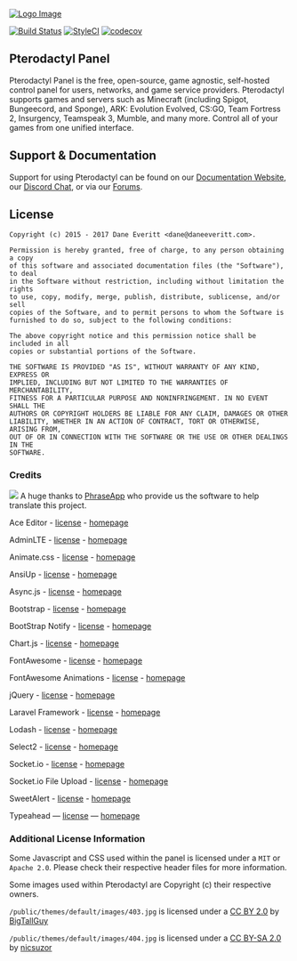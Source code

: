 [![Logo Image](https://cdn.pterodactyl.io/logos/Banner%20Logo%20Black@2x.png)](https://pterodactyl.io)

[![Build Status](https://travis-ci.org/Pterodactyl/Panel.svg?branch=develop)](https://travis-ci.org/Pterodactyl/Panel) [![StyleCI](https://styleci.io/repos/47508644/shield?branch=develop)](https://styleci.io/repos/47508644) [![codecov](https://codecov.io/gh/Pterodactyl/Panel/branch/develop/graph/badge.svg)](https://codecov.io/gh/Pterodactyl/Panel)

## Pterodactyl Panel
Pterodactyl Panel is the free, open-source, game agnostic, self-hosted control panel for users, networks, and game service providers. Pterodactyl supports games and servers such as Minecraft (including Spigot, Bungeecord, and Sponge), ARK: Evolution Evolved, CS:GO, Team Fortress 2, Insurgency, Teamspeak 3, Mumble, and many more. Control all of your games from one unified interface.

## Support & Documentation
Support for using Pterodactyl can be found on our [Documentation Website](https://docs.pterodactyl.io), our [Discord Chat](https://discord.gg/QRDZvVm), or via our [Forums](https://forums.pterodactyl.io).

## License
```
Copyright (c) 2015 - 2017 Dane Everitt <dane@daneeveritt.com>.

Permission is hereby granted, free of charge, to any person obtaining a copy
of this software and associated documentation files (the "Software"), to deal
in the Software without restriction, including without limitation the rights
to use, copy, modify, merge, publish, distribute, sublicense, and/or sell
copies of the Software, and to permit persons to whom the Software is
furnished to do so, subject to the following conditions:

The above copyright notice and this permission notice shall be included in all
copies or substantial portions of the Software.

THE SOFTWARE IS PROVIDED "AS IS", WITHOUT WARRANTY OF ANY KIND, EXPRESS OR
IMPLIED, INCLUDING BUT NOT LIMITED TO THE WARRANTIES OF MERCHANTABILITY,
FITNESS FOR A PARTICULAR PURPOSE AND NONINFRINGEMENT. IN NO EVENT SHALL THE
AUTHORS OR COPYRIGHT HOLDERS BE LIABLE FOR ANY CLAIM, DAMAGES OR OTHER
LIABILITY, WHETHER IN AN ACTION OF CONTRACT, TORT OR OTHERWISE, ARISING FROM,
OUT OF OR IN CONNECTION WITH THE SOFTWARE OR THE USE OR OTHER DEALINGS IN THE
SOFTWARE.
```

### Credits
![](http://static.s3.pterodactyl.io/PhraseApp-parrot.png)
A huge thanks to [PhraseApp](https://phraseapp.com) who provide us the software to help translate this project.

Ace Editor - [license](https://github.com/ajaxorg/ace/blob/master/LICENSE) - [homepage](https://ace.c9.io)

AdminLTE - [license](https://github.com/almasaeed2010/AdminLTE/blob/master/LICENSE) - [homepage](https://almsaeedstudio.com)

Animate.css - [license](https://github.com/daneden/animate.css/blob/master/LICENSE) - [homepage](http://daneden.github.io/animate.css/)

AnsiUp - [license](https://github.com/drudru/ansi_up/blob/master/Readme.md#license) - [homepage](https://github.com/drudru/ansi_up)

Async.js - [license](https://github.com/caolan/async/blob/master/LICENSE) - [homepage](https://github.com/caolan/async/)

Bootstrap - [license](https://github.com/twbs/bootstrap/blob/master/LICENSE) - [homepage](http://getbootstrap.com)

BootStrap Notify - [license](https://github.com/mouse0270/bootstrap-notify/blob/master/LICENSE) - [homepage](http://bootstrap-notify.remabledesigns.com)

Chart.js - [license](https://github.com/chartjs/Chart.js/blob/master/LICENSE.md) - [homepage](http://www.chartjs.org)

FontAwesome - [license](http://fontawesome.io/license/) - [homepage](http://fontawesome.io)

FontAwesome Animations - [license](https://github.com/l-lin/font-awesome-animation#license) - [homepage](https://github.com/l-lin/font-awesome-animation)

jQuery - [license](https://github.com/jquery/jquery/blob/master/LICENSE.txt) - [homepage](http://jquery.com)

Laravel Framework - [license](https://github.com/laravel/framework/blob/5.4/LICENSE.md) - [homepage](https://laravel.com)

Lodash - [license](https://github.com/lodash/lodash/blob/master/LICENSE) - [homepage](https://lodash.com/)

Select2 - [license](https://github.com/select2/select2/blob/master/LICENSE.md) - [homepage](https://select2.github.io)

Socket.io - [license](https://github.com/socketio/socket.io/blob/master/LICENSE) - [homepage](http://socket.io)

Socket.io File Upload - [license](https://github.com/vote539/socketio-file-upload/blob/master/server.js#L1-L27) - [homepage](https://github.com/vote539/socketio-file-upload)

SweetAlert - [license](https://github.com/t4t5/sweetalert/blob/master/LICENSE) - [homepage](http://t4t5.github.io/sweetalert/)

Typeahead — [license](https://github.com/bassjobsen/Bootstrap-3-Typeahead/blob/master/bootstrap3-typeahead.js) — [homepage](https://github.com/bassjobsen/Bootstrap-3-Typeahead)

### Additional License Information
Some Javascript and CSS used within the panel is licensed under a `MIT` or `Apache 2.0`. Please check their respective header files for more information.

Some images used within Pterodactyl are Copyright (c) their respective owners.

`/public/themes/default/images/403.jpg` is licensed under a [CC BY 2.0](http://creativecommons.org/licenses/by/2.0/) by [BigTallGuy](http://flickr.com/photos/bigtallguy/)

`/public/themes/default/images/404.jpg` is licensed under a [CC BY-SA 2.0](http://creativecommons.org/licenses/by-sa/2.0/) by [nicsuzor](http://flickr.com/photos/nicsuzor/)
